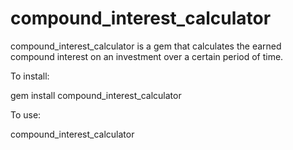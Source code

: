 compound_interest_calculator
============================
compound_interest_calculator is a gem that calculates the earned compound interest on an investment over a certain period of time.

To install:

  gem install compound_interest_calculator
  
To use:

  compound_interest_calculator
